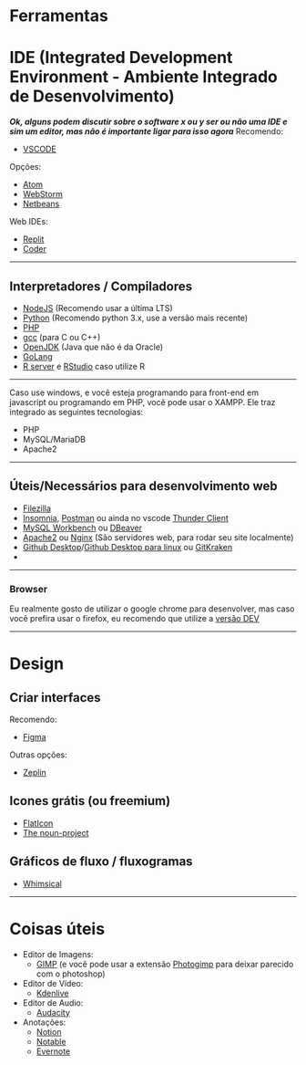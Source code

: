 # Ferramentas

# IDE (Integrated Development Environment - Ambiente Integrado de Desenvolvimento)
***Ok, alguns podem discutir sobre o software x ou y ser ou não uma IDE e sim um editor, mas não é importante ligar para isso agora***
Recomendo:
 - [VSCODE](https://code.visualstudio.com/download)

Opções:
 - [Atom](https://atom.io/)
 - [WebStorm](https://www.jetbrains.com/pt-br/webstorm/)
 - [Netbeans](https://netbeans.apache.org/download)

Web IDEs:
 - [Replit](https://replit.com)
 - [Coder](https://coder.com/)

---

## Interpretadores / Compiladores
 - [NodeJS](https://nodejs.org/en/download/) (Recomendo usar a última LTS)
 - [Python](https://www.python.org/downloads/) (Recomendo python 3.x, use a versão mais recente)
 - [PHP](https://www.php.net/downloads)
 - [gcc](https://gcc.gnu.org/install/download.html) (para C ou C++)
 - [OpenJDK](https://openjdk.java.net/install/) (Java que não é da Oracle)
 - [GoLang](https://golang.org/dl/)
 - [R server](https://www.rstudio.com/products/rstudio/) e [RStudio](https://www.rstudio.com/products/rstudio/download/) caso utilize R
---

Caso use windows, e você esteja programando para front-end em javascript ou programando em PHP, você pode usar o XAMPP. Ele traz integrado as seguintes tecnologias:
 - PHP
 - MySQL/MariaDB
 - Apache2
---
## Úteis/Necessários para desenvolvimento web
 - [Filezilla](https://filezilla-project.org/download.php)
 - [Insomnia](https://insomnia.rest/download), [Postman](https://www.postman.com/) ou ainda no vscode [Thunder Client](https://www.thunderclient.io/)
 - [MySQL Workbench](https://dev.mysql.com/downloads/workbench/) ou [DBeaver](https://dbeaver.io/download/)
 - [Apache2](https://httpd.apache.org/download.cgi) ou [Nginx](https://www.nginx.com/) (São servidores web, para rodar seu site localmente)
 - [Github Desktop](https://github.com/desktop/desktop)/[Github Desktop para linux](https://github.com/shiftkey/desktop/releases) ou [GitKraken](https://www.gitkraken.com/download)
 - 
---

### Browser

Eu realmente gosto de utilizar o google chrome para desenvolver, mas caso você prefira usar o firefox, eu recomendo que utilize a [versão DEV](https://www.mozilla.org/pt-BR/firefox/developer/)

---
# Design
## Criar interfaces
Recomendo:
 - [Figma](https://www.figma.com/)

Outras opções:
 - [Zeplin](https://app.zeplin.io/)

## Icones grátis (ou freemium)
 - [FlatIcon](https://www.flaticon.com/)
 - [The noun-project](https://thenounproject.com/)

## Gráficos de fluxo / fluxogramas
 - [Whimsical](https://whimsical.com/flowcharts)
---

# Coisas úteis
- Editor de Imagens:
  - [GIMP](https://www.gimp.org/downloads/) (e você pode usar a extensão [Photogimp](https://github.com/Diolinux/PhotoGIMP#installing-photogimp) para deixar parecido com o photoshop)
- Editor de Vídeo:
  - [Kdenlive](https://kdenlive.org/en/download/)
- Editor de Audio:
  - [Audacity](https://www.audacityteam.org/download/)
- Anotações:
  - [Notion](https://www.notion.so/)
  - [Notable](https://notable.app/#download)
  - [Evernote](https://evernote.com/)
